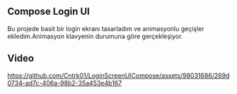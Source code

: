 ## Compose Login UI
Bu projede basit bir login ekranı tasarladım ve animasyonlu geçişler ekledim.Animasyon klavyenin durumuna göre gerçekleşiyor.

## Video

https://github.com/Cntrk01/LoginScreenUICompose/assets/98031686/269d0734-ad7c-406a-98b2-35a453e4b167
